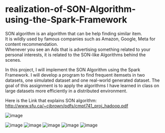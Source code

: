 # realization-of-SON-Algorithm-using-the-Spark-Framework
SON algorithm is an algorithm that can be help finding similar item.   
It is wildly used by famous companies such as Amazon, Google, Meta for content recommendation.  
Whenever you see an Ads that is advertising something related to your personal interests, it is related to the SON-like Algorithms behind the scenes.   

In this project, I will implement the SON Algorithm using the Spark Framework. I will develop a program to find frequent itemsets in two datasets, one simulated dataset and one real-world generated dataset. The goal of this assignment is to apply the algorithms I have learned in class on large datasets more efficiently in a distributed environment.  

Here is the Link that explains SON algorithm: http://www.sfu.ca/~cjbrown/pdfs/cmpt741_proj_hadoop.pdf  

![image](https://user-images.githubusercontent.com/43727688/222019337-f0f81a8f-8ef7-4b3f-8337-027b27b35282.png)



![image](https://user-images.githubusercontent.com/43727688/222018837-103e2dbf-1843-44dd-9651-99194cfef49a.png)
![image](https://user-images.githubusercontent.com/43727688/222018879-fcd36158-212b-46ab-8d02-e70e9a162463.png)
![image](https://user-images.githubusercontent.com/43727688/222018898-e0e6f202-42d2-46aa-b73a-11c9f1b49a3a.png)
![image](https://user-images.githubusercontent.com/43727688/222018952-c6715ec4-a803-4e91-944c-cbaaee6b69c1.png)
![image](https://user-images.githubusercontent.com/43727688/222018976-edc1f884-9f21-4500-a403-26346b780933.png)
